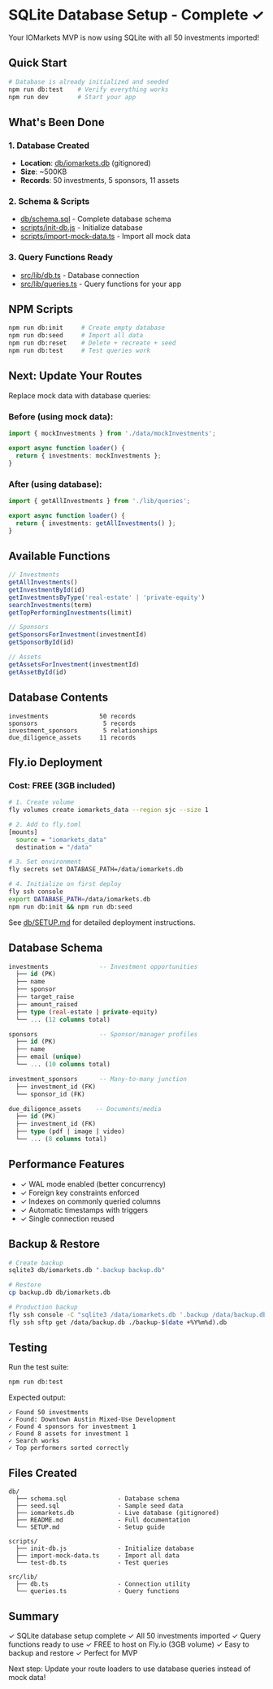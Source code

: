 # SQLite Database Setup - Complete ✓

Your IOMarkets MVP is now using SQLite with all 50 investments imported!

## Quick Start

```bash
# Database is already initialized and seeded
npm run db:test    # Verify everything works
npm run dev        # Start your app
```

## What's Been Done

### 1. Database Created
- **Location**: [db/iomarkets.db](db/iomarkets.db) (gitignored)
- **Size**: ~500KB
- **Records**: 50 investments, 5 sponsors, 11 assets

### 2. Schema & Scripts
- [db/schema.sql](db/schema.sql) - Complete database schema
- [scripts/init-db.js](scripts/init-db.js) - Initialize database
- [scripts/import-mock-data.ts](scripts/import-mock-data.ts) - Import all mock data

### 3. Query Functions Ready
- [src/lib/db.ts](src/lib/db.ts) - Database connection
- [src/lib/queries.ts](src/lib/queries.ts) - Query functions for your app

## NPM Scripts

```bash
npm run db:init     # Create empty database
npm run db:seed     # Import all data
npm run db:reset    # Delete + recreate + seed
npm run db:test     # Test queries work
```

## Next: Update Your Routes

Replace mock data with database queries:

### Before (using mock data):
```typescript
import { mockInvestments } from './data/mockInvestments';

export async function loader() {
  return { investments: mockInvestments };
}
```

### After (using database):
```typescript
import { getAllInvestments } from './lib/queries';

export async function loader() {
  return { investments: getAllInvestments() };
}
```

## Available Functions

```typescript
// Investments
getAllInvestments()
getInvestmentById(id)
getInvestmentsByType('real-estate' | 'private-equity')
searchInvestments(term)
getTopPerformingInvestments(limit)

// Sponsors
getSponsorsForInvestment(investmentId)
getSponsorById(id)

// Assets
getAssetsForInvestment(investmentId)
getAssetById(id)
```

## Database Contents

```
investments              50 records
sponsors                  5 records
investment_sponsors       5 relationships
due_diligence_assets     11 records
```

## Fly.io Deployment

### Cost: FREE (3GB included)

```bash
# 1. Create volume
fly volumes create iomarkets_data --region sjc --size 1

# 2. Add to fly.toml
[mounts]
  source = "iomarkets_data"
  destination = "/data"

# 3. Set environment
fly secrets set DATABASE_PATH=/data/iomarkets.db

# 4. Initialize on first deploy
fly ssh console
export DATABASE_PATH=/data/iomarkets.db
npm run db:init && npm run db:seed
```

See [db/SETUP.md](db/SETUP.md) for detailed deployment instructions.

## Database Schema

```sql
investments              -- Investment opportunities
  ├── id (PK)
  ├── name
  ├── sponsor
  ├── target_raise
  ├── amount_raised
  ├── type (real-estate | private-equity)
  └── ... (12 columns total)

sponsors                 -- Sponsor/manager profiles
  ├── id (PK)
  ├── name
  ├── email (unique)
  └── ... (10 columns total)

investment_sponsors      -- Many-to-many junction
  ├── investment_id (FK)
  └── sponsor_id (FK)

due_diligence_assets    -- Documents/media
  ├── id (PK)
  ├── investment_id (FK)
  ├── type (pdf | image | video)
  └── ... (8 columns total)
```

## Performance Features

- ✓ WAL mode enabled (better concurrency)
- ✓ Foreign key constraints enforced
- ✓ Indexes on commonly queried columns
- ✓ Automatic timestamps with triggers
- ✓ Single connection reused

## Backup & Restore

```bash
# Create backup
sqlite3 db/iomarkets.db ".backup backup.db"

# Restore
cp backup.db db/iomarkets.db

# Production backup
fly ssh console -C "sqlite3 /data/iomarkets.db '.backup /data/backup.db'"
fly ssh sftp get /data/backup.db ./backup-$(date +%Y%m%d).db
```

## Testing

Run the test suite:

```bash
npm run db:test
```

Expected output:
```
✓ Found 50 investments
✓ Found: Downtown Austin Mixed-Use Development
✓ Found 4 sponsors for investment 1
✓ Found 8 assets for investment 1
✓ Search works
✓ Top performers sorted correctly
```

## Files Created

```
db/
  ├── schema.sql              - Database schema
  ├── seed.sql                - Sample seed data
  ├── iomarkets.db            - Live database (gitignored)
  ├── README.md               - Full documentation
  └── SETUP.md                - Setup guide

scripts/
  ├── init-db.js              - Initialize database
  ├── import-mock-data.ts     - Import all data
  └── test-db.ts              - Test queries

src/lib/
  ├── db.ts                   - Connection utility
  └── queries.ts              - Query functions
```

## Summary

✓ SQLite database setup complete
✓ All 50 investments imported
✓ Query functions ready to use
✓ FREE to host on Fly.io (3GB volume)
✓ Easy to backup and restore
✓ Perfect for MVP

Next step: Update your route loaders to use database queries instead of mock data!
